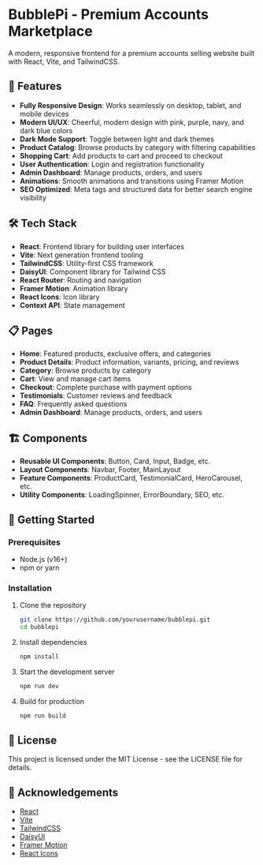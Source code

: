 # BubblePi - Premium Accounts Marketplace

A modern, responsive frontend for a premium accounts selling website built with React, Vite, and TailwindCSS.

## 🚀 Features

- **Fully Responsive Design**: Works seamlessly on desktop, tablet, and mobile devices
- **Modern UI/UX**: Cheerful, modern design with pink, purple, navy, and dark blue colors
- **Dark Mode Support**: Toggle between light and dark themes
- **Product Catalog**: Browse products by category with filtering capabilities
- **Shopping Cart**: Add products to cart and proceed to checkout
- **User Authentication**: Login and registration functionality
- **Admin Dashboard**: Manage products, orders, and users
- **Animations**: Smooth animations and transitions using Framer Motion
- **SEO Optimized**: Meta tags and structured data for better search engine visibility

## 🛠️ Tech Stack

- **React**: Frontend library for building user interfaces
- **Vite**: Next generation frontend tooling
- **TailwindCSS**: Utility-first CSS framework
- **DaisyUI**: Component library for Tailwind CSS
- **React Router**: Routing and navigation
- **Framer Motion**: Animation library
- **React Icons**: Icon library
- **Context API**: State management

## 📋 Pages

- **Home**: Featured products, exclusive offers, and categories
- **Product Details**: Product information, variants, pricing, and reviews
- **Category**: Browse products by category
- **Cart**: View and manage cart items
- **Checkout**: Complete purchase with payment options
- **Testimonials**: Customer reviews and feedback
- **FAQ**: Frequently asked questions
- **Admin Dashboard**: Manage products, orders, and users

## 🏗️ Components

- **Reusable UI Components**: Button, Card, Input, Badge, etc.
- **Layout Components**: Navbar, Footer, MainLayout
- **Feature Components**: ProductCard, TestimonialCard, HeroCarousel, etc.
- **Utility Components**: LoadingSpinner, ErrorBoundary, SEO, etc.

## 🚀 Getting Started

### Prerequisites

- Node.js (v16+)
- npm or yarn

### Installation

1. Clone the repository
   ```bash
   git clone https://github.com/yourusername/bubblepi.git
   cd bubblepi
   ```

2. Install dependencies
   ```bash
   npm install
   ```

3. Start the development server
   ```bash
   npm run dev
   ```

4. Build for production
   ```bash
   npm run build
   ```

## 📝 License

This project is licensed under the MIT License - see the LICENSE file for details.

## 🙏 Acknowledgements

- [React](https://reactjs.org/)
- [Vite](https://vitejs.dev/)
- [TailwindCSS](https://tailwindcss.com/)
- [DaisyUI](https://daisyui.com/)
- [Framer Motion](https://www.framer.com/motion/)
- [React Icons](https://react-icons.github.io/react-icons/)
